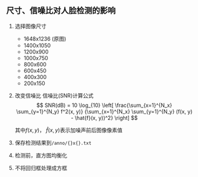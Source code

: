 ## 尺寸、信噪比对人脸检测的影响

1. 选择图像尺寸
    - 1648x1236 (原图)
    - 1400x1050
    - 1200x900
    - 1000x750
    - 800x600
    - 600x450
    - 400x300
    - 200x150

2. 改变信噪比
    信噪比(SNR)计算公式
    $$
    SNR(dB) = 10 \log_{10} 
    \left[
        \frac{\sum_{x=1}^{N_x} \sum_{y=1}^{N_y} f^2(x, y)}
        {\sum_{x=1}^{N_x} \sum_{y=1}^{N_y} (f(x, y) - \hat{f}(x, y))^2}
    \right]
    $$

    其中$f(x, y)$， $\hat{f}(x, y)$表示加噪声前后图像像素值
    

3. 保存检测结果到`/anno/{}x{}.txt`
4. 检测前，直方图均衡化
5. 不将回归框处理成方框